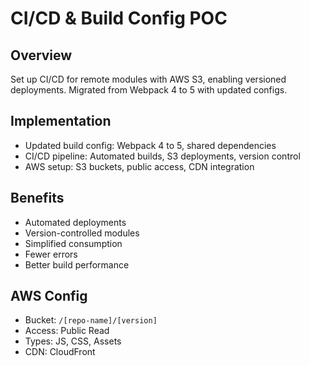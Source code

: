 # CI/CD & Build Config POC

## Overview

Set up CI/CD for remote modules with AWS S3, enabling versioned deployments. Migrated from Webpack 4 to 5 with updated configs.

## Implementation

- Updated build config: Webpack 4 to 5, shared dependencies
- CI/CD pipeline: Automated builds, S3 deployments, version control
- AWS setup: S3 buckets, public access, CDN integration

## Benefits

- Automated deployments
- Version-controlled modules
- Simplified consumption
- Fewer errors
- Better build performance

## AWS Config

- Bucket: `/[repo-name]/[version]`
- Access: Public Read
- Types: JS, CSS, Assets
- CDN: CloudFront
